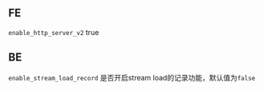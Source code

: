 

## FE
`enable_http_server_v2`  true


## BE
`enable_stream_load_record` 是否开启stream load的记录功能，默认值为`false`

